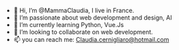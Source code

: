 - 👋 Hi, I’m @MammaClaudia, I live in France. 
- 👀 I’m passionate about web development and design, AI 
- 🌱 I’m currently learning Python, Vue.Js
- 💞️ I’m looking to collaborate on web development. 
- 📫 you can reach me: Claudia.cernigliaro@hotmail.com
